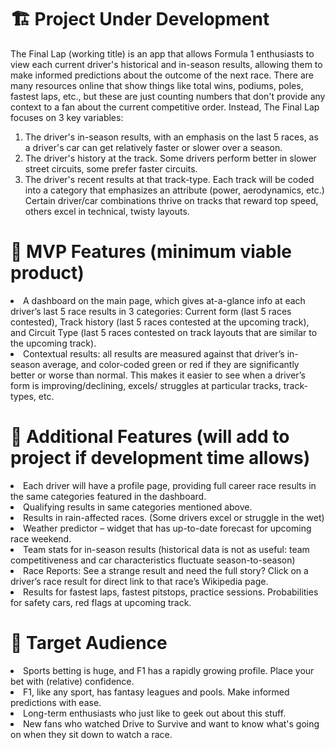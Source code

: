 # 🏗️ Project Under Development

The Final Lap (working title) is an app that allows Formula 1 enthusiasts to view each current driver's historical and in-season results, allowing them to make informed predictions about the outcome of the next race. There are many resources online that show things like total wins, podiums, poles, fastest laps, etc., but these are just counting numbers that don't provide any context to a fan about the current competitive order. Instead, The Final Lap focuses on 3 key variables:
1.	The driver's in-season results, with an emphasis on the last 5 races, as a driver's car can get relatively faster or slower over a season.
2.	The driver's history at the track. Some drivers perform better in slower street circuits, some prefer faster circuits.
3.	The driver's recent results at that track-type. Each track will be coded into a category that emphasizes an attribute (power, aerodynamics, etc.) Certain driver/car combinations thrive on tracks that reward top speed, others excel in technical, twisty layouts.
   
# 🏁 MVP Features (minimum viable product)
<li>A dashboard on the main page, which gives at-a-glance info at each driver’s last 5 race results in 3 categories: Current form (last 5 races contested), Track history (last 5 races contested at the upcoming track), and Circuit Type (last 5 races contested on track layouts that are similar to the upcoming track).</li>
<li>Contextual results: all results are measured against that driver’s in-season average, and color-coded green or red if they are significantly better or worse than normal. This makes it easier to see when a driver’s form is improving/declining, excels/ struggles at particular tracks, track-types, etc.</li>


# 🏁 Additional Features (will add to project if development time allows)

<li>Each driver will have a profile page, providing full career race results in the same categories featured in the dashboard.</li>
<li>Qualifying results in same categories mentioned above.</li>
<li>Results in rain-affected races. (Some drivers excel or struggle in the wet)</li>
<li>Weather predictor – widget that has up-to-date forecast for upcoming race weekend.</li>
<li>Team stats for in-season results (historical data is not as useful: team competitiveness and car characteristics fluctuate season-to-season)</li>
<li>Race Reports: See a strange result and need the full story? Click on a driver’s race result for direct link to that race’s Wikipedia page.</li>
<li>Results for fastest laps, fastest pitstops, practice sessions. Probabilities for safety cars, red flags at upcoming track.</li>

# 🏁 Target Audience
<li>Sports betting is huge, and F1 has a rapidly growing profile. Place your bet with (relative) confidence.</li>
<li>F1, like any sport, has fantasy leagues and pools. Make informed predictions with ease.</li>
<li>Long-term enthusiasts who just like to geek out about this stuff.</li>
<li>New fans who watched Drive to Survive and want to know what's going on when they sit down to watch a race.</li> 
